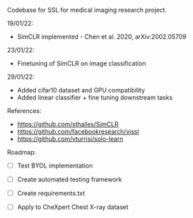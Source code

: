 Codebase for SSL for medical imaging research project. 

19/01/22:
- SimCLR implemented - Chen et al. 2020, arXiv:2002.05709

23/01/22: 
- Finetuning of SimCLR on image classification 

29/01/22:
- Added cifar10 dataset and GPU compatibility
- Added linear classifier + fine tuning downstream tasks

References: 
- https://github.com/sthalles/SimCLR
- https://github.com/facebookresearch/vissl
- https://github.com/vturrisi/solo-learn

Roadmap:
- [ ] Test BYOL implementation
- [ ] Create automated testing framework
- [ ] Create requirements.txt
- [ ] Apply to CheXpert Chest X-ray dataset


